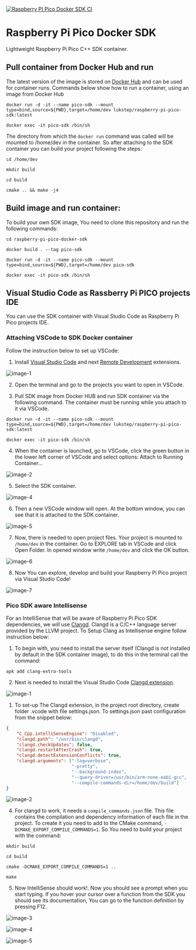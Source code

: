 [![Raspberry PI Pico Docker SDK CI](https://github.com/lukstep/raspberry-pi-pico-docker-sdk/actions/workflows/sdk-ci.yml/badge.svg)](https://github.com/lukstep/raspberry-pi-pico-docker-sdk/actions/workflows/sdk-ci.yml)

# Raspberry Pi Pico Docker SDK

Lightweight Raspberry Pi Pico C++ SDK container.

## Pull container from Docker Hub and run

The latest version of the image is stored on [Docker Hub](https://hub.docker.com/repository/docker/lukstep/raspberry-pi-pico-sdk/general)
and can be used for container runs.
Commands below show how to run a container, using an image from Docker Hub
```
docker run -d -it --name pico-sdk --mount type=bind,source=${PWD},target=/home/dev lukstep/raspberry-pi-pico-sdk:latest

docker exec -it pico-sdk /bin/sh
```

The directory from which the `docker run` command was called will be mounted to /home/dev in the container. 
So after attaching to the SDK container you can build your project following the steps:

```
cd /home/dev

mkdir build

cd build

cmake .. && make -j4
```

## Build image and run container:

To build your own SDK image, You need to clone this repository and run the following commands:

```
cd raspberry-pi-pico-docker-sdk

docker build . --tag pico-sdk

docker run -d -it --name pico-sdk --mount type=bind,source=${PWD},target=/home/dev pico-sdk

docker exec -it pico-sdk /bin/sh
```

## Visual Studio Code as Rassberry Pi PICO projects IDE

You can use the SDK container with Visual Studio Code as Raspberry Pi Pico projects IDE. 

### Attaching VSCode to SDK Docker container

Follow the instruction below to set up VSCode:

1. Install [Visual Studio Code](https://code.visualstudio.com) and next [Remote Development](https://marketplace.visualstudio.com/items?itemName=ms-vscode-remote.vscode-remote-extensionpack) extensions.

![image-1](https://user-images.githubusercontent.com/20487002/201380432-da387680-f6b0-4542-8c02-6a3eec8e103d.png)

2. Open the terminal and go to the projects you want to open in VSCode.

3. Pull SDK image from Docker HUB and run SDK container via the following command. The container must be running while you attach to it via VSCode.

```
docker run -d -it --name pico-sdk --mount type=bind,source=${PWD},target=/home/dev lukstep/raspberry-pi-pico-sdk:latest

docker exec -it pico-sdk /bin/sh
```

4. When the container is launched, go to VSCode, click the green button in the lower left corner of VSCode and select options: Attach to Running Container...

![image-2](https://user-images.githubusercontent.com/20487002/201471437-b12dc225-28ab-4ebd-b694-fc7058d34e2e.png)

5. Select the SDK container.

![image-4](https://user-images.githubusercontent.com/20487002/201383009-54a3fc62-1206-4105-83d0-d956448434dd.png)

6. Then a new VSCode window will open. At the bottom window, you can see that it is attached to the SDK container.

![image-5](https://user-images.githubusercontent.com/20487002/201383452-10573842-de2a-46c3-9ebf-f6fd5f06c687.png)

7. Now, there is needed to open project files. Your project is mounted to `/home/dev` in the container. Go to EXPLORE tab in VSCode and click Open Folder. In opened window write `/home/dev` and click the OK button.

![image-6](https://user-images.githubusercontent.com/20487002/201386202-dd0934b2-5fae-4a2d-8875-f2cb40b1dc59.png)

8. Now You can explore, develop and build your Raspberry Pi Pico project via Visual Studio Code!

![image-7](https://user-images.githubusercontent.com/20487002/201389505-d1346622-a8e1-4d0b-842c-57e5b54f9183.png)

### Pico SDK aware Intellisense

For an IntelliSense that will be aware of Raspberry Pi Pico SDK dependencies, we will use [Clangd](https://clangd.llvm.org). Clangd is a C/C++ language server provided by the LLVM project. To Setup Clang as Intellisense engine follow instruction below:

1. To begin with, you need to install the server itself (Clangd is not installed by default in the SDK container image), to do this in the terminal call the command:

```
apk add clang-extra-tools
```

2. Next is needed to install the Visual Studio Code [Clangd extension](https://marketplace.visualstudio.com/items?itemName=llvm-vs-code-extensions.vscode-clangd).

![image-1](https://user-images.githubusercontent.com/20487002/201468256-be7741a2-9092-406a-8be1-d4d9640a85e7.png)

1. To set-up The Clangd extension, in the project root directory, create folder .vcode with file settings.json. To settings.json past configuration from the snippet below:

```json
{
    "C_Cpp.intelliSenseEngine": "Disabled",
    "clangd.path": "/usr/bin/clangd",
    "clangd.checkUpdates": false,
    "clangd.restartAfterCrash": true,
    "clangd.detectExtensionConflicts": true,
    "clangd.arguments": ["-log=verbose", 
                         "-pretty", 
                         "--background-index", 
                         "--query-driver=/usr/bin/arm-none-eabi-gcc",
                         "--compile-commands-dir=/home/dev/build"]
}
```

![image-2](https://user-images.githubusercontent.com/20487002/201468479-7de7e598-3aac-4fe4-a240-d7404200a0a6.png)


4. For clangd to work, it needs a `compile_commands.json` file. This file contains the compilation and dependency information of each file in the project. To create it you need to add to the CMake command, `-DCMAKE_EXPORT_COMPILE_COMMANDS=1`.  So You need to build your project with the command:

```
mkdir build

cd build 

cmake -DCMAKE_EXPORT_COMPILE_COMMANDS=1 .. 

make
```

5. Now IntelliSense should work!. Now you should see a prompt when you start typing. If you hover your cursor over a function from the SDK you should see its documentation, You can go to the function definition by pressing F12.

![image-3](https://user-images.githubusercontent.com/20487002/201469349-b8a9721f-4169-4bf6-a8d6-d459f8f97180.png)

![image-4](https://user-images.githubusercontent.com/20487002/201468782-50fc6abb-1f82-49d5-8b93-631dd30f1f58.png)

![image-5](https://user-images.githubusercontent.com/20487002/201468813-2ef7b04f-ede6-46cb-84e2-a40db595811d.png)


